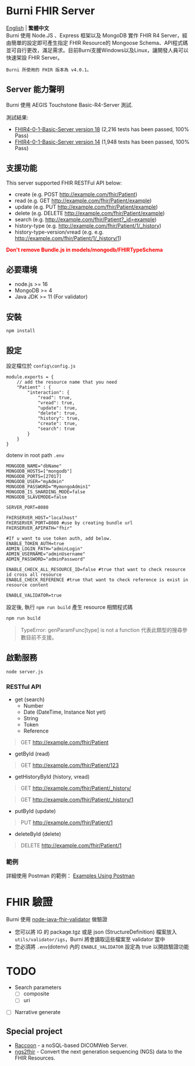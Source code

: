 <div>
    <h1>Burni FHIR Server</h1>
    <a href="README.md">English</a>
    <span> | </span>
    <strong>繁體中文</strong>
    <br />
    Burni 使用 Node.JS 、Express 框架以及 MongoDB 實作 FHIR R4 Server，經由簡單的設定即可產生指定 FHIR Resource的 Mongoose Schema、API程式碼並可自行更改，滿足需求。目前Burni支援Windows以及Linux，讓開發人員可以快速架設 FHIR Server。

    Burni 所使用的 FHIR 版本為 v4.0.1。
</div>

## Server 能力聲明
Burni 使用 AEGIS Touchstone Basic-R4-Server 測試.

測試結果:
* [FHIR4-0-1-Basic-Server version 18](https://touchstone.aegis.net/touchstone/conformance/detail?suite=FHIR4-0-1-Basic-Server&sVersion=18&testSystem=5f9518730a120e4edef042ae&supportedOnly=false&cb=%2fFHIR4-0-1-Basic&format=ALL&published=true) (2,216 tests has been passed, 100% Pass)
* [FHIR4-0-1-Basic-Server version 14](https://touchstone.aegis.net/touchstone/conformance/detail?suite=FHIR4-0-1-Basic-Server&sVersion=14&testSystem=5f9518730a120e4edef042ae&supportedOnly=false&cb=%2FFHIR4-0-1-Basic&published=true) (1,948 tests has been passed, 100% Pass)
   
## 支援功能
This server supported FHIR RESTFul API below:
- create (e.g. POST http://example.com/fhir/Patient)
- read (e.g. GET http://example.com/fhir/Patient/example)
- update (e.g. PUT http://example.com/fhir/Patient/example)
- delete (e.g. DELETE http://example.com/fhir/Patient/example)
- search (e.g. http://example.com/fhir/Patient?_id=example)
- history-type (e.g. http://example.com/fhir/Patient/1/_history)
- history-type-version/vread (e.g. e.g. http://example.com/fhir/Patient/1/_history/1)


<font color=red>**Don't remove Bundle.js in models/mongodb/FHIRTypeSchema**</font>

## 必要環境
- node.js >= 16
- MongoDB >= 4
- Java JDK >= 11 (For validator)

## 安裝
```bash=
npm install
```

## 設定

設定檔位於 `config\config.js`
```javascript=
module.exports = {
    // add the resource name that you need
    "Patient" : { 
        "interaction": {
            "read": true,
            "vread": true,
            "update": true,
            "delete": true,
            "history": true,
            "create": true,
            "search": true
        }
    }
}
```
dotenv in root path `.env`
```=
MONGODB_NAME="dbName"
MONGODB_HOSTS=["mongodb"]
MONGODB_PORTS=[27017]
MONGODB_USER="myAdmin"
MONGODB_PASSWORD="MymongoAdmin1"
MONGODB_IS_SHARDING_MODE=false
MONGODB_SLAVEMODE=false

SERVER_PORT=8080 

FHIRSERVER_HOST="localhost"
FHIRSERVER_PORT=8080 #use by creating bundle url
FHIRSERVER_APIPATH="fhir"

#If u want to use token auth, add below.
ENABLE_TOKEN_AUTH=true
ADMIN_LOGIN_PATH="adminLogin"  
ADMIN_USERNAME="adminUsername"
ADMIN_PASSWORD="adminPassword"

ENABLE_CHECK_ALL_RESOURCE_ID=false #true that want to check resource id cross all resource
ENABLE_CHECK_REFERENCE #true that want to check reference is exist in resource content
    
ENABLE_VALIDATOR=true
```
設定後, 執行 `npm run build` 產生 resource 相關程式碼
```
npm run build
```
> TypeError: genParamFunc[type] is not a function 代表此類型的搜尋參數目前不支援。
## 啟動服務
```
node server.js
```

### RESTful API
- get (search)
    - Number
    - Date (DateTime, Instance Not yet)
    - String
    - Token
    - Reference
>GET http://example.com/fhir/Patient

- getById (read)
>GET http://example.com/fhir/Patient/123
- getHistoryById (history, vread)
>GET http://example.com/fhir/Patient/_history/

> GET http://example.com/fhir/Patient/_history/1
- putById (update)
> PUT http://example.com/fhir/Patient/1
- deleteById (delete)
> DELETE http://example.com/fhir/Patient/1

### 範例
詳細使用 Postman 的範例： [Examples Using Postman](https://github.com/Chinlinlee/Burni/blob/main/examples/Examples.md)

# FHIR 驗證
Burni 使用 [node-java-fhir-validator](https://github.com/Chinlinlee/node-java-fhir-validator) 做驗證
- 您可以將 IG 的 package.tgz 或是 json (StructureDefinition) 檔案放入 `utils/validator/igs`，Burni 將會讀取這些檔案至 validator 當中
- 您必須將 `.env`(dotenv) 內的 `ENABLE_VALIDATOR` 設定為 true 以開啟驗證功能

# TODO
- Search parameters
    - [ ] composite
    - [ ] uri  

- [ ] Narrative generate

## Special project
- [Raccoon](https://github.com/cylab-tw/raccoon) - a noSQL-based DICOMWeb Server.
- [ngs2fhir](https://github.com/cylab-tw/ngs2fhir) - Convert the next generation sequencing (NGS) data to the FHIR Resources.
